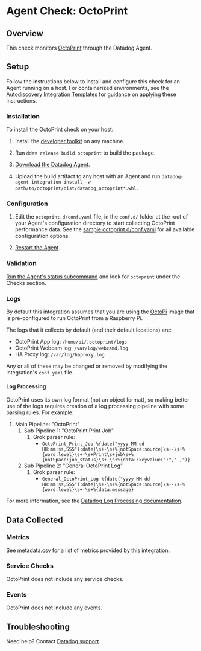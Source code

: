 # Agent Check: OctoPrint

## Overview

This check monitors [OctoPrint][1] through the Datadog Agent.

## Setup

Follow the instructions below to install and configure this check for an Agent running on a host. For containerized environments, see the [Autodiscovery Integration Templates][2] for guidance on applying these instructions.

### Installation

To install the OctoPrint check on your host:


1. Install the [developer toolkit][3] on any machine.

2. Run `ddev release build octoprint` to build the package.

3. [Download the Datadog Agent][4].

4. Upload the build artifact to any host with an Agent and
 run `datadog-agent integration install -w
 path/to/octoprint/dist/datadog_octoprint*.whl`.

### Configuration

1. Edit the `octoprint.d/conf.yaml` file, in the `conf.d/` folder at the root of your Agent's configuration directory to start collecting OctoPrint performance data. See the [sample octoprint.d/conf.yaml][5] for all available configuration options.

2. [Restart the Agent][6].

### Validation

[Run the Agent's status subcommand][7] and look for `octoprint` under the Checks section.

### Logs

By default this integration assumes that you are using the [OctoPi][10] image that is pre-configured to run OctoPrint from a Raspberry Pi.

The logs that it collects by default (and their default locations) are:

- OctoPrint App log: `/home/pi/.octoprint/logs`
- OctoPrint Webcam log: `/var/log/webcamd.log`
- HA Proxy log: `/var/log/haproxy.log`

Any or all of these may be changed or removed by modifying the integration's `conf.yaml` file.

#### Log Processing

OctoPrint uses its own log format (not an object format), so making better use of the logs requires creation of a log processing pipeline with some parsing rules. For example:

1. Main Pipeline: "OctoPrint"
    1. Sub Pipeline 1: "OctoPrint Print Job"
        1. Grok parser rule:
            - `OctoPrint_Print_Job %{date("yyyy-MM-dd HH:mm:ss,SSS"):date}\s+-\s+%{notSpace:source}\s+-\s+%{word:level}\s+-\s+Print\s+job\s+%{notSpace:job_status}\s+-\s+%{data::keyvalue(":"," ,")}`
    1. Sub Pipeline 2: "General OctoPrint Log"
        1. Grok parser rule:
            - `General_OctoPrint_Log %{date("yyyy-MM-dd HH:mm:ss,SSS"):date}\s+-\s+%{notSpace:source}\s+-\s+%{word:level}\s+-\s+%{data:message}`

For more information, see the [Datadog Log Processing documentation][11].

## Data Collected

### Metrics

See [metadata.csv][8] for a list of metrics provided by this integration.

### Service Checks

OctoPrint does not include any service checks.

### Events

OctoPrint does not include any events.

## Troubleshooting

Need help? Contact [Datadog support][9].

[1]: https://octoprint.org/
[2]: https://docs.datadoghq.com/agent/kubernetes/integrations/
[3]: https://docs.datadoghq.com/developers/integrations/new_check_howto/#developer-toolkit
[4]: https://app.datadoghq.com/account/settings#agent
[5]: https://github.com/DataDog/integrations-extras/blob/master/octoprint/datadog_checks/octoprint/data/conf.yaml.example
[6]: https://docs.datadoghq.com/agent/guide/agent-commands/#start-stop-and-restart-the-agent
[7]: https://docs.datadoghq.com/agent/guide/agent-commands/#agent-status-and-information
[8]: https://github.com/DataDog/integrations-extras/blob/master/octoprint/metadata.csv
[9]: https://docs.datadoghq.com/help/
[10]: https://octoprint.org/download/
[11]: https://docs.datadoghq.com/logs/processing/

